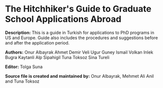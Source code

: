 The Hitchhiker's Guide to Graduate School Applications Abroad
=============================================================

__Description:__
	This is a guide in Turkish for applications to PhD programs in US and Europe. Guide also includes the procedures and suggestions before and after the application period. 
	
__Authors:__
	Onur Albayrak
	Ahmet Demir
	Veli Ugur Guney
	Ismail Volkan Inlek
	Bugra Kaytanli
	Alp Sipahigil
	Tuna Toksoz
	Sina Tureli

__Editor:__
	Tolga Suna

__Source file is created and maintained by:__
	Onur Albayrak, Mehmet Ali Anil and Tuna Toksoz	
